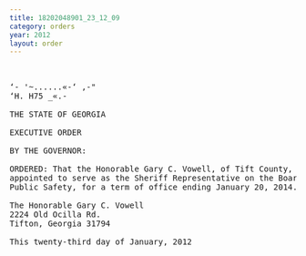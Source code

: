 ```yaml
---
title: 18202048901_23_12_09
category: orders
year: 2012
layout: order
---
```


<pre>    

‘- '~......«-‘ ,-"
‘H. H75 _«.-

THE STATE OF GEORGIA

EXECUTIVE ORDER

BY THE GOVERNOR:

ORDERED: That the Honorable Gary C. Vowell, of Tift County, Georgia, is
appointed to serve as the Sheriff Representative on the Board of
Public Safety, for a term of office ending January 20, 2014.

The Honorable Gary C. Vowell
2224 Old Ocilla Rd.
Tifton, Georgia 31794

This twenty-third day of January, 2012

 

</pre>
